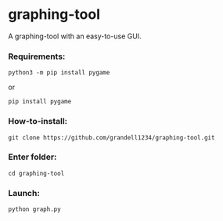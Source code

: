 # graphing-tool
A graphing-tool with an easy-to-use GUI.
### Requirements:
```
python3 -m pip install pygame
```
or
```
pip install pygame
```
### How-to-install:
```
git clone https://github.com/grandell1234/graphing-tool.git
```
### Enter folder:
```
cd graphing-tool
```
### Launch:
```
python graph.py
```
